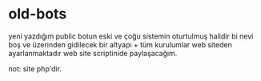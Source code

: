 # old-bots
yeni yazdığım public botun eski ve çoğu sistemin oturtulmuş halidir bi nevi boş ve üzerinden gidilecek bir altyapı + tüm kurulumlar web siteden ayarlanmaktadır web site scriptinide paylaşacağım. 

not: site php'dir.
